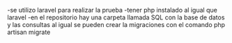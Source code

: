 -se utilizo laravel para realizar la prueba
-tener php instalado al igual que laravel
-en el repositorio hay una carpeta llamada SQL con la base de datos y las consultas
al igual se pueden crear la migraciones con el comando php artisan migrate


